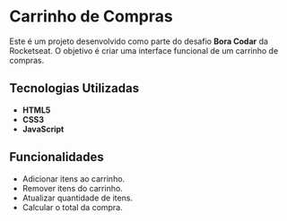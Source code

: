 # Carrinho de Compras

Este é um projeto desenvolvido como parte do desafio **Bora Codar** da Rocketseat. O objetivo é criar uma interface funcional de um carrinho de compras.

## Tecnologias Utilizadas

- **HTML5**
- **CSS3**
- **JavaScript**

## Funcionalidades

- Adicionar itens ao carrinho.
- Remover itens do carrinho.
- Atualizar quantidade de itens.
- Calcular o total da compra.

